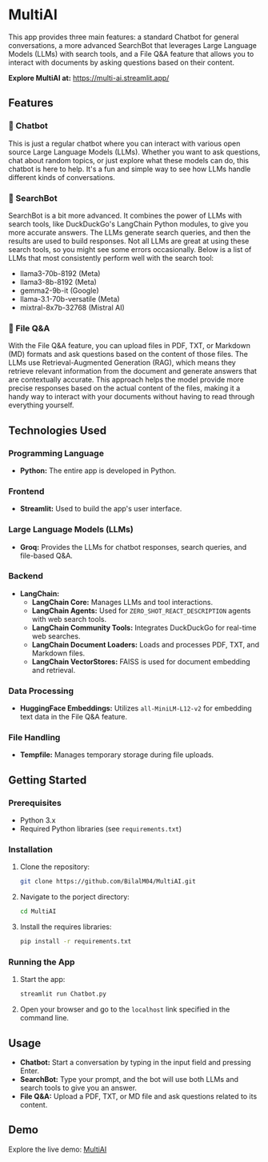 # MultiAI

This app provides three main features: a standard Chatbot for general conversations, a more advanced SearchBot that leverages Large Language Models (LLMs) with search tools, and a File Q&A feature that allows you to interact with documents by asking questions based on their content.

**Explore MultiAI at:** https://multi-ai.streamlit.app/

## Features

### 💬 Chatbot

This is just a regular chatbot where you can interact with various open source Large Language Models (LLMs). Whether you want to ask questions, chat about random topics, or just explore what these models can do, this chatbot is here to help. It's a fun and simple way to see how LLMs handle different kinds of conversations.

### 🔎 SearchBot

SearchBot is a bit more advanced. It combines the power of LLMs with search tools, like DuckDuckGo's LangChain Python modules, to give you more accurate answers. The LLMs generate search queries, and then the results are used to build responses. Not all LLMs are great at using these search tools, so you might see some errors occasionally. Below is a list of LLMs that most consistently perform well with the search tool:

- llama3-70b-8192 (Meta)
- llama3-8b-8192 (Meta)
- gemma2-9b-it (Google)
- llama-3.1-70b-versatile (Meta)
- mixtral-8x7b-32768 (Mistral AI)

### 📝 File Q&A

With the File Q&A feature, you can upload files in PDF, TXT, or Markdown (MD) formats and ask questions based on the content of those files. The LLMs use Retrieval-Augmented Generation (RAG), which means they retrieve relevant information from the document and generate answers that are contextually accurate. This approach helps the model provide more precise responses based on the actual content of the files, making it a handy way to interact with your documents without having to read through everything yourself.

## Technologies Used

### Programming Language

- **Python:** The entire app is developed in Python.

### Frontend

- **Streamlit:** Used to build the app's user interface.
  
### Large Language Models (LLMs)

- **Groq:** Provides the LLMs for chatbot responses, search queries, and file-based Q&A.

### Backend

- **LangChain:**
  - **LangChain Core:** Manages LLMs and tool interactions.
  - **LangChain Agents:** Used for `ZERO_SHOT_REACT_DESCRIPTION` agents with web search tools.
  - **LangChain Community Tools:** Integrates DuckDuckGo for real-time web searches.
  - **LangChain Document Loaders:** Loads and processes PDF, TXT, and Markdown files.
  - **LangChain VectorStores:** FAISS is used for document embedding and retrieval.

### Data Processing

- **HuggingFace Embeddings:** Utilizes `all-MiniLM-L12-v2` for embedding text data in the File Q&A feature.

### File Handling

- **Tempfile:** Manages temporary storage during file uploads.

## Getting Started

### Prerequisites

- Python 3.x
- Required Python libraries (see `requirements.txt`)

### Installation

1. Clone the repository:
   ```bash
   git clone https://github.com/BilalM04/MultiAI.git
   ```
2. Navigate to the porject directory:
   ```bash
   cd MultiAI
   ```
3. Install the requires libraries:
   ```bash
   pip install -r requirements.txt
   ```

### Running the App

1. Start the app:
   ```bash
   streamlit run Chatbot.py
   ```
2. Open your browser and go to the `localhost` link specified in the command line.

## Usage

- **Chatbot:** Start a conversation by typing in the input field and pressing Enter.
- **SearchBot:** Type your prompt, and the bot will use both LLMs and search tools to give you an answer.
- **File Q&A:** Upload a PDF, TXT, or MD file and ask questions related to its content.

## Demo

Explore the live demo: [MultiAI](https://multi-ai.streamlit.app/)

